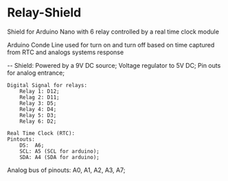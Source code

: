 # Relay-Shield
Shield for Arduino Nano with 6 relay controlled by a real time clock module

Arduino Conde Line used for turn on and turn off based on time captured from RTC and analogs systems response


--  Shield:
    Powered by a 9V DC source;
    Voltage regulator to 5V DC;
    Pin outs for analog entrance;

    Digital Signal for relays:
        Relay 1: D12;
        Relag 2: D11;
        Relay 3: D5;
        Relay 4: D4;
        Relay 5: D3;
        Relay 6: D2;

    Real Time Clock (RTC):
    Pintouts:
        DS:  A6;
        SCL: A5 (SCL for arduino);
        SDA: A4 (SDA for arduino);
  
  Analog bus of pinouts: A0, A1, A2, A3, A7;
 
    
